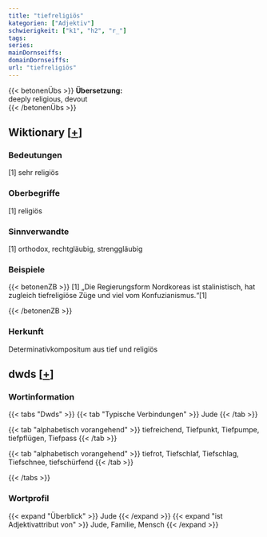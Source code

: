 ```yaml
---
title: "tiefreligiös"
kategorien: ["Adjektiv"]
schwierigkeit: ["k1", "h2", "r_"]
tags:
series:
mainDornseiffs:
domainDornseiffs:
url: "tiefreligiös"
---
```


{{< betonenÜbs >}}
**Übersetzung:**  
deeply religious, devout  
{{< /betonenÜbs >}}

## Wiktionary [[+](https://de.wiktionary.org/wiki/tiefreligiös)]

### Bedeutungen
[1] sehr religiös  

### Oberbegriffe
[1] religiös  

### Sinnverwandte
[1] orthodox, rechtgläubig, strenggläubig  

### Beispiele
{{< betonenZB >}}
[1] „Die Regierungsform Nordkoreas ist stalinistisch, hat zugleich tiefreligiöse Züge und viel vom Konfuzianismus.“[1]  

{{< /betonenZB >}}
### Herkunft
Determinativkompositum aus tief und religiös  



## dwds [[+](https://www.dwds.de/wb/tiefreligiös)]

### Wortinformation
{{< tabs "Dwds" >}}
{{< tab "Typische Verbindungen" >}}
Jude
{{< /tab >}}

{{< tab "alphabetisch vorangehend" >}}
tiefreichend, Tiefpunkt, Tiefpumpe, tiefpflügen, Tiefpass
{{< /tab >}}

{{< tab "alphabetisch vorangehend" >}}
tiefrot, Tiefschlaf, Tiefschlag, Tiefschnee, tiefschürfend
{{< /tab >}}

{{< /tabs >}}

### Wortprofil
{{< expand "Überblick" >}} Jude {{< /expand >}}
{{< expand "ist Adjektivattribut von" >}} Jude, Familie, Mensch {{< /expand >}}

